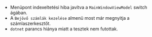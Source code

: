 - Menüpont indexeltetési hiba javítva a `MainWindowViewModel` switch ágában.
- A `Bejövő számlák kezelése` almenü most már megnyitja a számlaszerkesztőt.
- `dotnet` parancs hiánya miatt a tesztek nem futottak.
